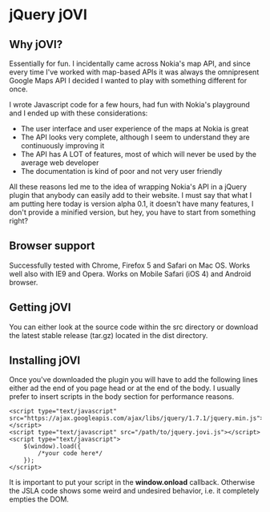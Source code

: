# jQuery jOVI

## Why jOVI?
Essentially for fun. I incidentally came across Nokia's map API, and since every time I've worked with map-based APIs it was always the omnipresent Google Maps API I decided I wanted to play with something different for once.

I wrote Javascript code for a few hours, had fun with Nokia's playground and I ended up with these considerations:

* The user interface and user experience of the maps at Nokia is great
* The API looks very complete, although I seem to understand they are continuously improving it
* The API has A LOT of features, most of which will never be used by the average web developer
* The documentation is kind of poor and not very user friendly

All these reasons led me to the idea of wrapping Nokia's API in a jQuery plugin that anybody can easily add to their website. I must say that what I am putting here today is version alpha 0.1, it doesn't have many features, I don't provide a minified version, but hey, you have to start from something right?

## Browser support
Successfully tested with Chrome, Firefox 5 and Safari on Mac OS. Works well also with IE9 and Opera.
Works on Mobile Safari (iOS 4) and Android browser.

## Getting jOVI
You can either look at the source code within the src directory or download the latest stable release (tar.gz) located in the dist directory.

## Installing jOVI
Once you've downloaded the plugin you will have to add the following lines either ad the end of you page head or at the end of the body. I usually prefer to insert scripts in the body section for performance reasons.

	<script type="text/javascript" src="https://ajax.googleapis.com/ajax/libs/jquery/1.7.1/jquery.min.js"></script>
	<script type="text/javascript" src="/path/to/jquery.jovi.js"></script>
	<script type="text/javascript">
		$(window).load({
			/*your code here*/
		});
	</script>

It is important to put your script in the **window.onload** callback. Otherwise the JSLA code shows some weird and undesired behavior, i.e. it completely empties the DOM.